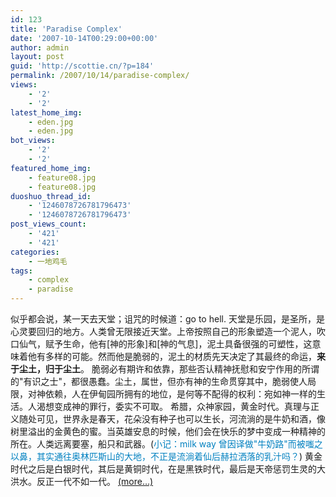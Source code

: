 ```yaml
---
id: 123
title: 'Paradise Complex'
date: '2007-10-14T00:29:00+00:00'
author: admin
layout: post
guid: 'http://scottie.cn/?p=184'
permalink: /2007/10/14/paradise-complex/
views:
    - '2'
    - '2'
latest_home_img:
    - eden.jpg
    - eden.jpg
bot_views:
    - '2'
    - '2'
featured_home_img:
    - feature08.jpg
    - feature08.jpg
duoshuo_thread_id:
    - '1246078726781796473'
    - '1246078726781796473'
post_views_count:
    - '421'
    - '421'
categories:
    - 一地鸡毛
tags:
    - complex
    - paradise
---
```


似乎都会说，某一天去天堂；诅咒的时候道：go to hell. 天堂是乐园，是圣所，是心灵要回归的地方。人类曾无限接近天堂。上帝按照自己的形象塑造一个泥人，吹口仙气，赋予生命，他有\[神的形象\]和\[神的气息\]，泥土具备很强的可塑性，这意味着他有多样的可能。然而他是脆弱的，泥土的材质先天决定了其最终的命运，**来于尘土，归于尘土**。 脆弱必有期许和依靠，那些否认精神抚慰和安宁作用的所谓的"有识之士"，都很愚蠢。尘土，属世，但亦有神的生命贯穿其中，脆弱使人局限，对神依赖，人在伊甸园所拥有的地位，是何等不配得的权利：宛如神一样的生活。人渴想变成神的罪行，委实不可取。 希腊，众神家园，黄金时代。真理与正义随处可见，世界永是春天，花朵没有种子也可以生长，河流淌的是牛奶和酒，像树里溢出的金黄色的蜜。当英雄安息的时候，他们会在快乐的梦中变成一种精神的所在。人类远离要塞，船只和武器。(<span style="color: #0080c0;">小记：milk way 曾因译做"牛奶路"而被嗤之以鼻，其实通往奥林匹斯山的大地，不正是流淌着仙后赫拉洒落的乳汁吗？</span>) 黄金时代之后是白银时代，其后是黄铜时代，在是黑铁时代，最后是天帝惩罚生灵的大洪水。反正一代不如一代。 [<span aria-label="Continue reading Paradise Complex">(more…)</span>](http://farbank.net/2007/10/14/paradise-complex/#more-123)